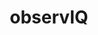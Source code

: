 ---
git: https://github.com/observIQ
linkedin: https://linkedin.com/company/observiq
logohandle: observiq
sort: observiq
title: observIQ
twitter: https://x.com/observIQ
website: https://observiq.com/
youtube: https://youtube.com/channel/UCjmuWIC-MkJah3jbSB3BmEw
---